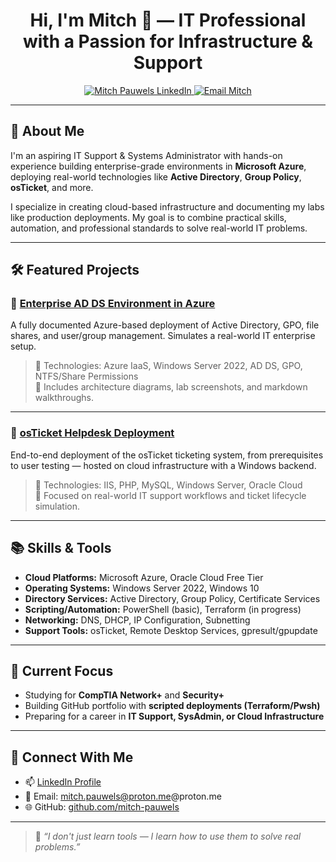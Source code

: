 <h1 align="center">Hi, I'm Mitch 👋 — IT Professional with a Passion for Infrastructure & Support</h1>

<p align="center">
  <a href="https://linkedin.com/in/mitch-pauwels">
    <img src="https://img.shields.io/badge/LinkedIn-Mitch%20Pauwels-blue?style=flat&logo=linkedin" alt="Mitch Pauwels LinkedIn" />
  </a>
  <a href="mailto:mitch.pauwels@proton.me">
    <img src="https://img.shields.io/badge/Email-Contact%20Me-red?style=flat&logo=gmail" alt="Email Mitch" />
  </a>
</p>

---

## 🚀 About Me

I'm an aspiring IT Support & Systems Administrator with hands-on experience building enterprise-grade environments in **Microsoft Azure**, deploying real-world technologies like **Active Directory**, **Group Policy**, **osTicket**, and more.

I specialize in creating cloud-based infrastructure and documenting my labs like production deployments. My goal is to combine practical skills, automation, and professional standards to solve real-world IT problems.

---

## 🛠️ Featured Projects

### 🔹 [Enterprise AD DS Environment in Azure](https://github.com/yourusername/azure-active-directory-lab)
A fully documented Azure-based deployment of Active Directory, GPO, file shares, and user/group management. Simulates a real-world IT enterprise setup.

> 🔧 Technologies: Azure IaaS, Windows Server 2022, AD DS, GPO, NTFS/Share Permissions  
> 📸 Includes architecture diagrams, lab screenshots, and markdown walkthroughs.

---

### 🔹 [osTicket Helpdesk Deployment](https://github.com/yourusername/osticket-lab)
End-to-end deployment of the osTicket ticketing system, from prerequisites to user testing — hosted on cloud infrastructure with a Windows backend.

> 🔧 Technologies: IIS, PHP, MySQL, Windows Server, Oracle Cloud  
> 🎯 Focused on real-world IT support workflows and ticket lifecycle simulation.

---

## 📚 Skills & Tools

- **Cloud Platforms:** Microsoft Azure, Oracle Cloud Free Tier  
- **Operating Systems:** Windows Server 2022, Windows 10  
- **Directory Services:** Active Directory, Group Policy, Certificate Services  
- **Scripting/Automation:** PowerShell (basic), Terraform (in progress)  
- **Networking:** DNS, DHCP, IP Configuration, Subnetting  
- **Support Tools:** osTicket, Remote Desktop Services, gpresult/gpupdate

---

## 📌 Current Focus

- Studying for **CompTIA Network+** and **Security+**
- Building GitHub portfolio with **scripted deployments (Terraform/Pwsh)**
- Preparing for a career in **IT Support, SysAdmin, or Cloud Infrastructure**

---

## 🤝 Connect With Me

- 📫 [LinkedIn Profile](https://linkedin.com/in/mitch-pauwels)
- 📧 Email: mitch.pauwels@proton.me@proton.me  
- 🌐 GitHub: [github.com/mitch-pauwels](https://github.com/mitch-pauwels)

---

> 🧠 *“I don't just learn tools — I learn how to use them to solve real problems.”*

